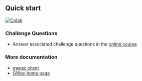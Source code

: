 ## Quick start

[![Colab](https://colab.research.google.com/assets/colab-badge.svg)](https://colab.research.google.com/github/ttiago/odw-2024/blob/main/)


### Challenge Questions

* Answer associated challenge questions in the [online course](https://gw-odw.thinkific.com)


### More documentation

* [gwosc client](https://pypi.org/project/gwosc/)
* [GWpy home page](https://gwpy.github.io)
